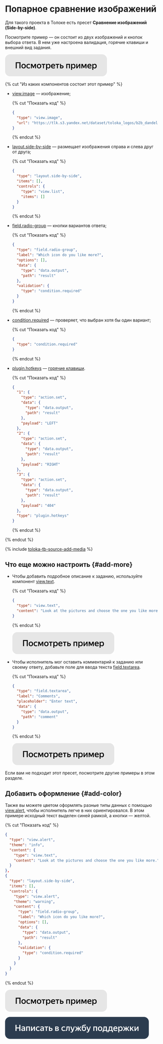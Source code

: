 # Попарное сравнение изображений

Для такого проекта в Толоке есть пресет **Сравнение изображений (Side-by-side)**.

Посмотрите пример — он состоит из двух изображений и кнопок выбора ответа. В нем уже настроена валидация, горячие клавиши и внешний вид задания.

[![](../_images/buttons/view-example.svg)](https://ya.cc/t/tDog1HS73TUM4B)

{% cut "Из каких компонентов состоит этот пример" %}

- [view.image](../reference/view.image.md) — изображение;

  {% cut "Показать код" %}

  ```json
  {
    "type": "view.image",
    "url": "https://tlk.s3.yandex.net/dataset/toloka_logos/b2b_dandelion_icon.png"
  }
  ```

  {% endcut %}

- [layout.side-by-side](../reference/layout.side-by-side.md) — размещает изображения справа и слева друг от друга;

  {% cut "Показать код" %}

  ```json
  {
    "type": "layout.side-by-side",
    "items": [],
    "controls": {
      "type": "view.list",
      "items": []
    }
  }
  ```

  {% endcut %}

- [field.radio-group](../reference/field.radio-group.md) — кнопки вариантов ответа;

  {% cut "Показать код" %}

  ```json
  {
    "type": "field.radio-group",
    "label": "Which icon do you like more?",
    "options": [],
    "data": {
      "type": "data.output",
      "path": "result"
    },
    "validation": {
      "type": "condition.required"
    }
  }
  ```

  {% endcut %}

- [condition.required](../reference/condition.required.md) — проверяет, что выбран хотя бы один вариант;

  {% cut "Показать код" %}

  ```json
  {
    "type": "condition.required"
  }
  ```

  {% endcut %}

- [plugin.hotkeys](../reference/plugin.hotkeys.md) — [горячие клавиши](../best-practices/hotkeys.md).

  {% cut "Показать код" %}

  ```json
  {
    "1": {
      "type": "action.set",
      "data": {
        "type": "data.output",
        "path": "result"
      },
      "payload": "LEFT"
    },
    "2": {
      "type": "action.set",
      "data": {
        "type": "data.output",
        "path": "result"
      },
      "payload": "RIGHT"
    },
    "3": {
      "type": "action.set",
      "data": {
        "type": "data.output",
        "path": "result"
      },
      "payload": "404"
    },
    "type": "plugin.hotkeys"
  }
  ```

  {% endcut %}

{% endcut %}

{% include [toloka-tb-source-add-media](../_includes/toloka-tb-source/id-toloka-tb-source/add-media.md) %}

## Что еще можно настроить {#add-more}

- Чтобы добавить подробное описание к заданию, используйте компонент [view.text](../reference/view.text.md).

  {% cut "Показать код" %}

  ```json
  {
    "type": "view.text",
    "content": "Look at the pictures and choose the one you like more."
  }
  ```

  {% endcut %}

  [![](../_images/buttons/view-example.svg)](https://ya.cc/t/EosbIOF23TUN3V)

- Чтобы исполнитель мог оставить комментарий к заданию или своему ответу, добавьте поле для ввода текста [field.textarea](../reference/field.textarea.md).

  {% cut "Показать код" %}

  ```json
  {
    "type": "field.textarea",
    "label": "Comments",
    "placeholder": "Enter text",
    "data": {
      "type": "data.output",
      "path": "comment"
    }
  }
  ```

  {% endcut %}

  [![](../_images/buttons/view-example.svg)](https://ya.cc/t/IP_OifxG3TUbMm)

Если вам не подходит этот пресет, посмотрите другие примеры в этом разделе.

## Добавить оформление {#add-color}

Также вы можете цветом оформлять разные типы данных с помощью [view.alert](../reference/view.alert.md), чтобы исполнитель легче в них ориентировался. В этом примере исходный текст выделен синей рамкой, а кнопки — желтой.

  {% cut "Показать код" %}

  ```json
  {
    "type": "view.alert",
    "theme": "info",
    "content": {
      "type": "view.text",
      "content": "Look at the pictures and choose the one you like more."
    }
  },
  {
    "type": "layout.side-by-side",
    "items": [],
    "controls": {
      "type": "view.alert",
      "theme": "warning",
      "content": {
        "type": "field.radio-group",
        "label": "Which icon do you like more?",
        "options": [],
        "data": {
          "type": "data.output",
          "path": "result"
        },
        "validation": {
          "type": "condition.required"
        }
      }
    }
  }
  ```

  {% endcut %}

  [![](../_images/buttons/view-example.svg)](https://ya.cc/t/jHaQHSZk3TUZcW)

[![image](../_images/buttons/contact-support.svg)](../concepts/support.md)